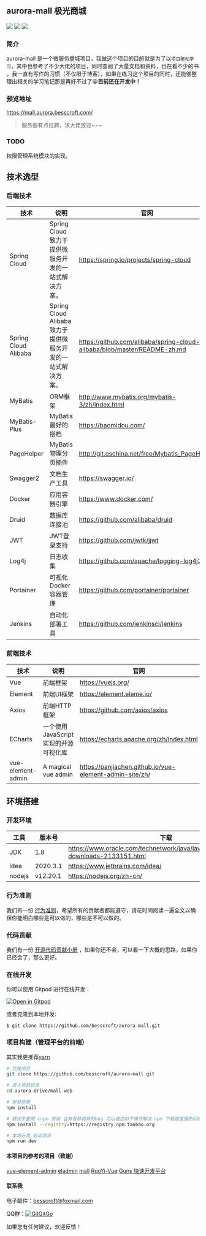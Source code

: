 ## aurora-mall	极光商城

[![](https://img.shields.io/badge/%E5%BC%80%E5%8F%91%E8%BF%9B%E5%BA%A6-%E5%BC%80%E5%8F%91%E4%B8%AD-brightgreen?style=flat-square)]() [![](https://img.shields.io/badge/license-MIT-green?style=flat-square)](https://github.com/besscroft/SpringCloud-mall/blob/master/LICENSE) [![](https://img.shields.io/badge/release-v0.0.1-orange?style=flat-square)]()

### 简介

aurora-mall 是一个微服务商城项目，我做这个项目的目的就是为了以`项目驱动学习`，其中也参考了不少大佬的项目，同时查阅了大量文档和资料，也在看不少的书 。我一直有写作的习惯（不仅限于博客），如果在练习这个项目的同时，还能够整理出相关的学习笔记那是再好不过了😀**目前还在开发中！**

### 预览地址

https://mall.aurora.besscroft.com/

> 服务器有点拉跨，求大佬放过~~~

### TODO

权限管理系统模块的实现。

## 技术选型

### 后端技术

| 技术        | 说明                                       | 官网                                           |
| ----------- | ------------------------------------------ | ---------------------------------------------- |
| Spring Cloud | Spring Cloud 致力于提供微服务开发的一站式解决方案。 | https://spring.io/projects/spring-cloud |
| Spring Cloud Alibaba | Spring Cloud Alibaba 致力于提供微服务开发的一站式解决方案。 | https://github.com/alibaba/spring-cloud-alibaba/blob/master/README-zh.md |
| MyBatis     | ORM框架                                    | http://www.mybatis.org/mybatis-3/zh/index.html |
| MyBatis-Plus   | MyBatis 最好的搭档                                 | https://baomidou.com/ |
| PageHelper  | MyBatis物理分页插件                        | http://git.oschina.net/free/Mybatis_PageHelper |
| Swagger2    | 文档生产工具                               | https://swagger.io/                            |
| Docker      | 应用容器引擎                               | https://www.docker.com/                        |
| Druid       | 数据库连接池                               | https://github.com/alibaba/druid               |
| JWT         | JWT登录支持                                | https://github.com/jwtk/jjwt                   |
| Log4j       | 日志收集                                   | https://github.com/apache/logging-log4j2       |
| Portainer   | 可视化Docker容器管理                       | https://github.com/portainer/portainer         |
| Jenkins     | 自动化部署工具                             | https://github.com/jenkinsci/jenkins           |

### 前端技术

| 技术     | 说明                  | 官网                           |
| -------- | --------------------- | ------------------------------ |
| Vue      | 前端框架              | https://vuejs.org/             |
| Element  | 前端UI框架            | https://element.eleme.io/      |
| Axios    | 前端HTTP框架          | https://github.com/axios/axios |
| ECharts           | 一个使用 JavaScript 实现的开源可视化库 | https://echarts.apache.org/zh/index.html                |
| vue-element-admin | A magical vue admin                    | https://panjiachen.github.io/vue-element-admin-site/zh/ |


## 环境搭建

### 开发环境

| 工具          | 版本号  | 下载                                                         |
| ------------- | ------- | ------------------------------------------------------------ |
| JDK           | 1.8     | https://www.oracle.com/technetwork/java/javase/downloads/jdk8-downloads-2133151.html |
| idea         | 2020.3.1  | https://www.jetbrains.com/idea/     |
| nodejs   | v12.20.1 | https://nodejs.org/zh-cn/             |

### 行为准则

我们有一份 [行为准则](https://github.com/besscroft/aurora-mall/blob/main/CODE_OF_CONDUCT.md)，希望所有的贡献者都能遵守，请花时间阅读一遍全文以确保你能明白哪些是可以做的，哪些是不可以做的。

### 代码贡献

我们有一份 [开源代码贡献小册](https://github.com/besscroft/aurora-mall/blob/main/fork-and-push.md) ，如果你还不会，可以看一下大概的思路，如果你已经会了，那么更好。

### 在线开发

你可以使用 Gitpod 进行在线开发：

<p><a href="https://gitpod.io/#https://github.com/besscroft/aurora-mall" rel="nofollow"><img src="https://camo.githubusercontent.com/1eb1ddfea6092593649f0117f7262ffa8fbd3017/68747470733a2f2f676974706f642e696f2f627574746f6e2f6f70656e2d696e2d676974706f642e737667" alt="Open in Gitpod" data-canonical-src="https://gitpod.io/button/open-in-gitpod.svg" style="max-width:100%;"></a></p>

或者克隆到本地开发:

```
$ git clone https://github.com/besscroft/aurora-mall.git
```
### 项目构建（管理平台的前端）

其实我更推荐[yarn](https://github.com/yarnpkg/yarn)

```bash
# 克隆项目
git clone https://github.com/besscroft/aurora-mall.git

# 进入项目目录
cd aurora-drive/mall-web

# 安装依赖
npm install

# 建议不要用 cnpm 安装 会有各种诡异的bug 可以通过如下操作解决 npm 下载速度慢的问题
npm install --registry=https://registry.npm.taobao.org

# 本地开发 启动项目
npm run dev
```

#### 本项目的参考的项目（致谢）

[vue-element-admin](https://github.com/PanJiaChen/vue-element-admin)
[eladmin](https://github.com/elunez/eladmin)
[mall](https://github.com/macrozheng/mall)
[RuoYi-Vue](https://gitee.com/y_project/RuoYi-Vue)
[Guns 快速开发平台](https://www.stylefeng.cn/)

#### 联系我

电子邮件：besscroft@foxmail.com

QQ群：<a target="_blank" href="https://qm.qq.com/cgi-bin/qm/qr?k=QGRHYDL2XE46mQMgl54WtIUl5pSuHVKP&jump_from=webapi"><img border="0" src="http://pub.idqqimg.com/wpa/images/group.png" alt="GitGitGo" title="GitGitGo"></a>

如果您有任何建议，欢迎反馈！